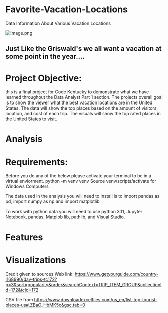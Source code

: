 # Favorite-Vacation-Locations
Data Information About Various Vacation Locations

![image.png](attachment:image.png)

## Just Like the Griswald's we all want a vacation at some point in the year....
# Project Objective:
this is a final project for Code Kentucky to demonstrate what we have learned throughout the Data Analyst Part 1 section. The projects overall goal is to show the viewer what the best vacation locations are in the United States. The data will show the top places based on the amount of visitors, location, and cost of each trip. The visuals will show the top rated places in the United States to visit. 

# Analysis
# Requirements:
Before you do any of the below please activate your terminal to be in a virtual enviorment.
python -m venv venv
Source venv/scripts/activate for Windows Computers

The data used in the analysis you will need to install is to 
import pandas as pd, import numpy as np and import matplotlib 

To work with python data you will need to use python 3.11, Jupyter Notebook, pandas, Matplob lib, pathlib, and Visual Studio. 
# Features

# Visualizations 
Credit given to sources Web link: https://www.getyourguide.com/country-l168990/day-trips-tc172?p=3&sort=popularity&order&searchContext=TRIP_ITEM_GROUP&collectionId=172&tcId=172

CSV file from https://www.downloadexcelfiles.com/us_en/list-top-tourist-places-us#.ZBaO_HbMK5c&gsc.tab=0
